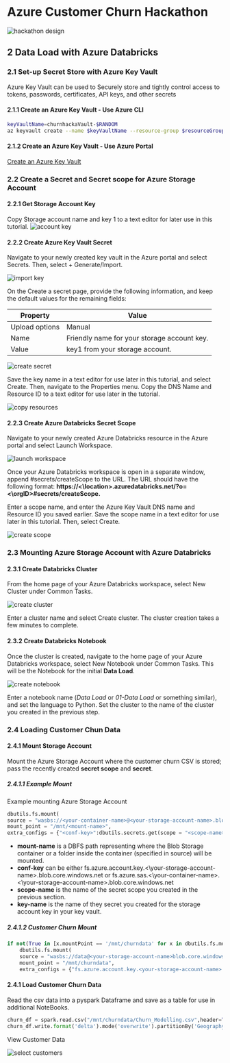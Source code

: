 # Azure Customer Churn Hackathon

![hackathon design](../images/hackathon.jpg)

## 2 Data Load with Azure Databricks

### 2.1 Set-up Secret Store with Azure Key Vault

Azure Key Vault can be used to Securely store and tightly control access to tokens, passwords, certificates, API keys, and other secrets

#### 2.1.1 Create an Azure Key Vault - Use Azure CLI

```bash
keyVaultName=churnhackaVault-$RANDOM
az keyvault create --name $keyVaultName --resource-group $resourceGroupName --location $location
```

#### 2.1.2 Create an Azure Key Vault - Use Azure Portal

[Create an Azure Key Vault](https://docs.microsoft.com/en-us/azure/key-vault/quick-create-portal#create-a-vault)

### 2.2 Create a Secret and Secret scope for Azure Storage Account

#### 2.2.1 Get Storage Account Key

Copy Storage account name and key 1 to a text editor for later use in this tutorial.
![account key](../images/storage-access-keys.png)

#### 2.2.2 Create Azure Key Vault Secret

Navigate to your newly created key vault in the Azure portal and select Secrets. Then, select + Generate/Import.

![import key](../images/generate-import-secrets.png)

On the Create a secret page, provide the following information, and keep the default values for the remaining fields:

|Property|Value|
|---------------|--------------------------------------------|
|Upload options|Manual|
|Name| Friendly name for your storage account key.|
|Value|key1 from your storage account.|

![create secret](../images/create-storage-secret.png)

Save the key name in a text editor for use later in this tutorial, and select Create. Then, navigate to the Properties menu. Copy the DNS Name and Resource ID to a text editor for use later in the tutorial.

![copy resources](../images/copy-dns-resource.png)

#### 2.2.3 Create Azure Databricks Secret Scope

Navigate to your newly created Azure Databricks resource in the Azure portal and select Launch Workspace.

![launch workspace](../images/launch-databricks-workspace.png)

Once your Azure Databricks workspace is open in a separate window, append #secrets/createScope to the URL. The URL should have the following format:
__https://<\location>.azuredatabricks.net/?o=<\orgID>#secrets/createScope.__

Enter a scope name, and enter the Azure Key Vault DNS name and Resource ID you saved earlier. Save the scope name in a text editor for use later in this tutorial. Then, select Create.

![create scope](../images/create-secret-scope.png)

### 2.3 Mounting Azure Storage Account with Azure Databricks

#### 2.3.1 Create Databricks Cluster

From the home page of your Azure Databricks workspace, select New Cluster under Common Tasks.

![create cluster](../images/create-new-cluster.png)

Enter a cluster name and select Create cluster. The cluster creation takes a few minutes to complete.

#### 2.3.2 Create Databricks Notebook

Once the cluster is created, navigate to the home page of your Azure Databricks workspace, select New Notebook under Common Tasks. This will be the Notebook for the initial __Data Load__.

![create notebook](../images/create-new-notebook.png)

Enter a notebook name (_Data Load_ or _01-Data Load_ or something similar), and set the language to Python. Set the cluster to the name of the cluster you created in the previous step.

### 2.4 Loading Customer Chun Data

#### 2.4.1 Mount Storage Account

Mount the Azure Storage Account where the customer churn CSV is stored; pass the recently created __secret scope__ and __secret__.

##### 2.4.1.1 Example Mount

Example mounting Azure Storage Account

```python
dbutils.fs.mount(
source = "wasbs://<your-container-name>@<your-storage-account-name>.blob.core.windows.net",
mount_point = "/mnt/<mount-name>",
extra_configs = {"<conf-key>":dbutils.secrets.get(scope = "<scope-name>", key = "<key-name>")})
```

* __mount-name__ is a DBFS path representing where the Blob Storage container or a folder inside the container (specified in source) will be mounted.
* __conf-key__ can be either fs.azure.account.key.<\your-storage-account-name>.blob.core.windows.net or fs.azure.sas.<\your-container-name>.<\your-storage-account-name>.blob.core.windows.net
* __scope-name__ is the name of the secret scope you created in the previous section.
* __key-name__ is the name of they secret you created for the storage account key in your key vault.

##### 2.4.1.2 Customer Churn Mount

```python
if not(True in [x.mountPoint == '/mnt/churndata' for x in dbutils.fs.mounts()]):
    dbutils.fs.mount(
    source = "wasbs://data@<your-storage-account-name>blob.core.windows.net",
    mount_point = "/mnt/churndata",
    extra_configs = {"fs.azure.account.key.<your-storage-account-name>.blob.core.windows.net":dbutils.secrets.get(scope = "churnhackscope", key = "churnhack")})
```

#### 2.4.1 Load Customer Churn Data

Read the csv data into a pyspark Dataframe and save as a table for use in additional NoteBooks.

```python
churn_df = spark.read.csv("/mnt/churndata/Churn_Modelling.csv",header=True,inferSchema=True)
churn_df.write.format('delta').mode('overwrite').partitionBy('Geography').option('path', "/mnt/churndata/raw").saveAsTable('customer_churn')
```

View Customer Data

![select customers](../images/select_customer_churn.PNG)
